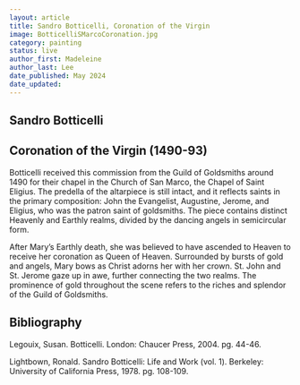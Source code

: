 ```yaml
---
layout: article
title: Sandro Botticelli, Coronation of the Virgin
image: BotticelliSMarcoCoronation.jpg
category: painting
status: live
author_first: Madeleine 
author_last: Lee
date_published: May 2024
date_updated:
---
```


## Sandro Botticelli
## Coronation of the Virgin (1490-93)

Botticelli received this commission from the Guild of Goldsmiths around 1490 for their chapel in the Church of San Marco, the Chapel of Saint Eligius. The predella of the altarpiece is still intact, and it reflects saints in the primary composition: John the Evangelist, Augustine, Jerome, and Eligius, who was the patron saint of goldsmiths. The piece contains distinct Heavenly and Earthly realms, divided by the dancing angels in semicircular form.  

 

After Mary’s Earthly death, she was believed to have ascended to Heaven to receive her coronation as Queen of Heaven. Surrounded by bursts of gold and angels, Mary bows as Christ adorns her with her crown. St. John and St. Jerome gaze up in awe, further connecting the two realms. The prominence of gold throughout the scene refers to the riches and splendor of the Guild of Goldsmiths. 
 
## Bibliography
Legouix, Susan. Botticelli. London: Chaucer Press, 2004. pg. 44-46. 

 
Lightbown, Ronald. Sandro Botticelli: Life and Work (vol. 1). Berkeley: University of California Press, 1978. pg. 108-109. 
